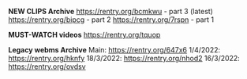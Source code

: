 **NEW CLIPS Archive**
https://rentry.org/bcmkwu - part 3 (latest)
https://rentry.org/bipcg - part 2
https://rentry.org/7rspn - part 1

**MUST-WATCH videos**
https://rentry.org/tquop

**Legacy webms Archive**
Main: https://rentry.org/647x6
1/4/2022: https://rentry.org/hknfy
18/3/2022: https://rentry.org/nhod2
16/3/2022: https://rentry.org/ovdsv